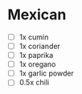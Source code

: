 # Mexican

- [ ] 1x    cumin
- [ ] 1x    coriander
- [ ] 1x    paprika
- [ ] 1x    oregano
- [ ] 1x    garlic powder
- [ ] 0.5x  chili